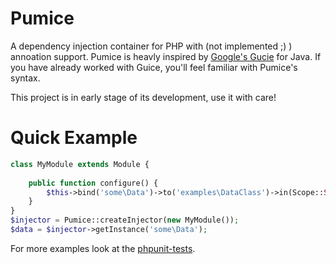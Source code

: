# Pumice #

A dependency injection container for PHP with (not implemented ;) ) annoation support.
Pumice is heavly inspired by [Google's Gucie](http://code.google.com/p/google-guice/) for Java. If you have already worked with Guice, you'll feel familiar with Pumice's syntax.

This project is in early stage of its development, use it with care!

# Quick Example #

```php
class MyModule extends Module {
	
	public function configure() {
		$this->bind('some\Data')->to('examples\DataClass')->in(Scope::SINGLETON);
	}
}
$injector = Pumice::createInjector(new MyModule());
$data = $injector->getInstance('some\Data');
```

For more examples look at the [phpunit-tests](https://github.com/ds82/pumice/tree/master/test/pumice).

